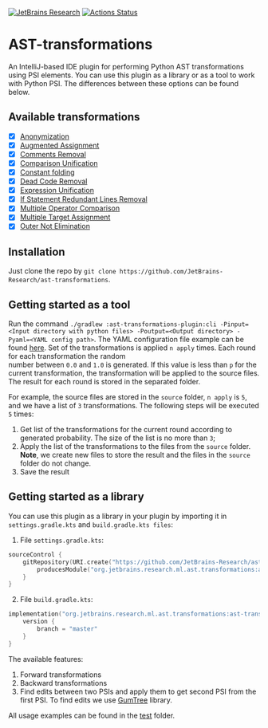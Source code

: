 [![JetBrains Research](https://jb.gg/badges/research.svg)](https://confluence.jetbrains.com/display/ALL/JetBrains+on+GitHub)
[![Actions Status](https://github.com/nbirillo/ast-transformations/workflows/build/badge.svg)](https://github.com/nbirillo/ast-transformations/actions)


# AST-transformations

An IntelliJ-based IDE plugin for performing Python AST transformations using PSI elements. 
You can use this plugin as a library or as a tool to work with Python PSI. 
The differences between these options can be found below.

## Available transformations

- [x] [Anonymization](./docs/transformations/Anonymization.md)
- [x] [Augmented Assignment](./docs/transformations/AugmentedAssignment.md)
- [x] [Comments Removal](./docs/transformations/CommentsRemoval.md)
- [x] [Comparison Unification](./docs/transformations/ComparisonUnification.md)
- [x] [Constant folding](./docs/transformations/ConstantFolding.md)
- [x] [Dead Code Removal](./docs/transformations/DeadCodeRemoval.md)
- [x] [Expression Unification](./docs/transformations/ExpressionUnification.md)
- [x] [If Statement Redundant Lines Removal](./docs/transformations/IfRedundantLinesRemovalTransformation.md)
- [x] [Multiple Operator Comparison](./docs/transformations/MultipleOperatorComparison.md)
- [x] [Multiple Target Assignment](./docs/transformations/MultipleTargetAssignmentTransformation.md)
- [x] [Outer Not Elimination](./docs/transformations/OuterNotElimination.md)

## Installation

Just clone the repo by `git clone https://github.com/JetBrains-Research/ast-transformations`.


## Getting started as a tool

Run the command `./gradlew :ast-transformations-plugin:cli -Pinput=<Input directory with python files> -Poutput=<Output directory> -Pyaml=<YAML config path>`.
The YAML configuration file example can be found [here](./config.yaml).
Set of the transformations is applied `n apply` times. Each round for each transformation the random  
number between `0.0` and `1.0` is generated. If this value is less than `p` for the current transformation,
the transformation will be applied to the source files. The result for each round is stored in the separated folder.

For example, the source files are stored in the `source` folder, `n apply` is `5`, and
we have a list of `3` transformations. The following steps will be executed `5` times:
1. Get list of the transformations for the current round according to generated probability. 
   The size of the list is no more than `3`;
2. Apply the list of the transformations to the files from the `source` folder. 
   **Note**, we create new files to store the result and the files in the `source` folder do not change.
3. Save the result


## Getting started as a library

You can use this plugin as a library in your plugin by importing it in `settings.gradle.kts` and `build.gradle.kts files`:

1. File `settings.gradle.kts`:

```kotlin
sourceControl {
    gitRepository(URI.create("https://github.com/JetBrains-Research/ast-transformations.git")) {
        producesModule("org.jetbrains.research.ml.ast.transformations:ast-transformations")
    }
}
```

2. File `build.gradle.kts`:

```kotlin
implementation("org.jetbrains.research.ml.ast.transformations:ast-transformations") {
    version {
        branch = "master"
    }
}
```

The available features:

1. Forward transformations
2. Backward transformations
3. Find edits between two PSIs and apply them to get second PSI from the first PSI. 
   To find edits we use [GumTree](https://github.com/GumTreeDiff/gumtree) library.
   
All usage examples can be found in the [test](./src/test/kotlin/org/jetbrains/research/ml/ast) folder.
